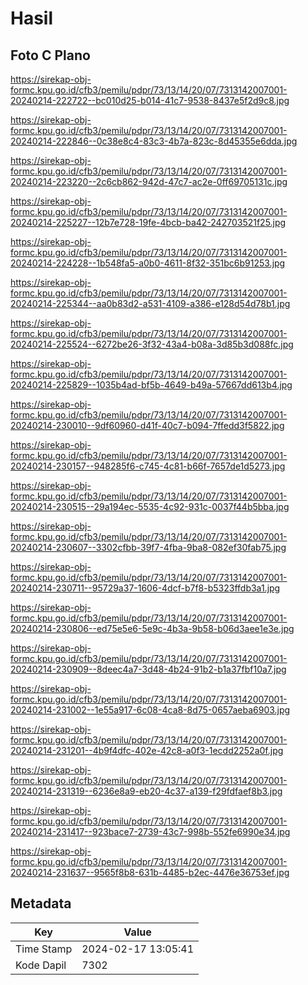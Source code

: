 # Hasil

## Foto C Plano

https://sirekap-obj-formc.kpu.go.id/cfb3/pemilu/pdpr/73/13/14/20/07/7313142007001-20240214-222722--bc010d25-b014-41c7-9538-8437e5f2d9c8.jpg

https://sirekap-obj-formc.kpu.go.id/cfb3/pemilu/pdpr/73/13/14/20/07/7313142007001-20240214-222846--0c38e8c4-83c3-4b7a-823c-8d45355e6dda.jpg

https://sirekap-obj-formc.kpu.go.id/cfb3/pemilu/pdpr/73/13/14/20/07/7313142007001-20240214-223220--2c6cb862-942d-47c7-ac2e-0ff69705131c.jpg

https://sirekap-obj-formc.kpu.go.id/cfb3/pemilu/pdpr/73/13/14/20/07/7313142007001-20240214-225227--12b7e728-19fe-4bcb-ba42-242703521f25.jpg

https://sirekap-obj-formc.kpu.go.id/cfb3/pemilu/pdpr/73/13/14/20/07/7313142007001-20240214-224228--1b548fa5-a0b0-4611-8f32-351bc6b91253.jpg

https://sirekap-obj-formc.kpu.go.id/cfb3/pemilu/pdpr/73/13/14/20/07/7313142007001-20240214-225344--aa0b83d2-a531-4109-a386-e128d54d78b1.jpg

https://sirekap-obj-formc.kpu.go.id/cfb3/pemilu/pdpr/73/13/14/20/07/7313142007001-20240214-225524--6272be26-3f32-43a4-b08a-3d85b3d088fc.jpg

https://sirekap-obj-formc.kpu.go.id/cfb3/pemilu/pdpr/73/13/14/20/07/7313142007001-20240214-225829--1035b4ad-bf5b-4649-b49a-57667dd613b4.jpg

https://sirekap-obj-formc.kpu.go.id/cfb3/pemilu/pdpr/73/13/14/20/07/7313142007001-20240214-230010--9df60960-d41f-40c7-b094-7ffedd3f5822.jpg

https://sirekap-obj-formc.kpu.go.id/cfb3/pemilu/pdpr/73/13/14/20/07/7313142007001-20240214-230157--948285f6-c745-4c81-b66f-7657de1d5273.jpg

https://sirekap-obj-formc.kpu.go.id/cfb3/pemilu/pdpr/73/13/14/20/07/7313142007001-20240214-230515--29a194ec-5535-4c92-931c-0037f44b5bba.jpg

https://sirekap-obj-formc.kpu.go.id/cfb3/pemilu/pdpr/73/13/14/20/07/7313142007001-20240214-230607--3302cfbb-39f7-4fba-9ba8-082ef30fab75.jpg

https://sirekap-obj-formc.kpu.go.id/cfb3/pemilu/pdpr/73/13/14/20/07/7313142007001-20240214-230711--95729a37-1606-4dcf-b7f8-b5323ffdb3a1.jpg

https://sirekap-obj-formc.kpu.go.id/cfb3/pemilu/pdpr/73/13/14/20/07/7313142007001-20240214-230806--ed75e5e6-5e9c-4b3a-9b58-b06d3aee1e3e.jpg

https://sirekap-obj-formc.kpu.go.id/cfb3/pemilu/pdpr/73/13/14/20/07/7313142007001-20240214-230909--8deec4a7-3d48-4b24-91b2-b1a37fbf10a7.jpg

https://sirekap-obj-formc.kpu.go.id/cfb3/pemilu/pdpr/73/13/14/20/07/7313142007001-20240214-231002--1e55a917-6c08-4ca8-8d75-0657aeba6903.jpg

https://sirekap-obj-formc.kpu.go.id/cfb3/pemilu/pdpr/73/13/14/20/07/7313142007001-20240214-231201--4b9f4dfc-402e-42c8-a0f3-1ecdd2252a0f.jpg

https://sirekap-obj-formc.kpu.go.id/cfb3/pemilu/pdpr/73/13/14/20/07/7313142007001-20240214-231319--6236e8a9-eb20-4c37-a139-f29fdfaef8b3.jpg

https://sirekap-obj-formc.kpu.go.id/cfb3/pemilu/pdpr/73/13/14/20/07/7313142007001-20240214-231417--923bace7-2739-43c7-998b-552fe6990e34.jpg

https://sirekap-obj-formc.kpu.go.id/cfb3/pemilu/pdpr/73/13/14/20/07/7313142007001-20240214-231637--9565f8b8-631b-4485-b2ec-4476e36753ef.jpg


## Metadata

| Key        | Value               |
| ---------- | ------------------- |
| Time Stamp | 2024-02-17 13:05:41 |
| Kode Dapil | 7302                |



